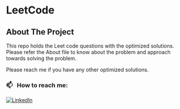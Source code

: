 # LeetCode

<!-- ABOUT THE PROJECT -->
## About The Project

  This repo holds the Leet code questions with the optimized solutions.
  Please refer the About file to know about the problem and approach towards solving the problem.
  
Please reach me if you have any other optimized solutions.

### 📫 &nbsp; How to reach me:


<a href="https://www.linkedin.com/in/vignesh-thiagaraj-3107/"><img alt="LinkedIn" src="https://img.shields.io/badge/linkedin%20-%230077B5.svg?&style=flat&logo=linkedin&logoColor=white"/></a> &nbsp;
